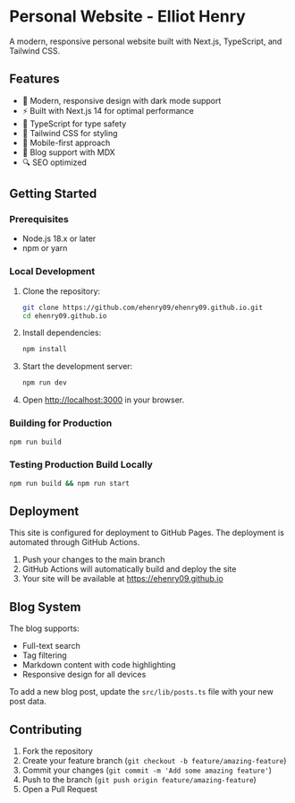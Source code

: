 # Personal Website - Elliot Henry

A modern, responsive personal website built with Next.js, TypeScript, and Tailwind CSS.

## Features

- 🎨 Modern, responsive design with dark mode support
- ⚡ Built with Next.js 14 for optimal performance
- 🎯 TypeScript for type safety
- 💅 Tailwind CSS for styling
- 📱 Mobile-first approach
- 📝 Blog support with MDX
- 🔍 SEO optimized

## Getting Started

### Prerequisites

- Node.js 18.x or later
- npm or yarn

### Local Development

1. Clone the repository:
   ```bash
   git clone https://github.com/ehenry09/ehenry09.github.io.git
   cd ehenry09.github.io
   ```

2. Install dependencies:
   ```bash
   npm install
   ```

3. Start the development server:
   ```bash
   npm run dev
   ```

4. Open [http://localhost:3000](http://localhost:3000) in your browser.

### Building for Production

```bash
npm run build
```

### Testing Production Build Locally

```bash
npm run build && npm run start
```

## Deployment

This site is configured for deployment to GitHub Pages. The deployment is automated through GitHub Actions.

1. Push your changes to the main branch
2. GitHub Actions will automatically build and deploy the site
3. Your site will be available at https://ehenry09.github.io

## Blog System

The blog supports:
- Full-text search
- Tag filtering
- Markdown content with code highlighting
- Responsive design for all devices

To add a new blog post, update the `src/lib/posts.ts` file with your new post data.

## Contributing

1. Fork the repository
2. Create your feature branch (`git checkout -b feature/amazing-feature`)
3. Commit your changes (`git commit -m 'Add some amazing feature'`)
4. Push to the branch (`git push origin feature/amazing-feature`)
5. Open a Pull Request
